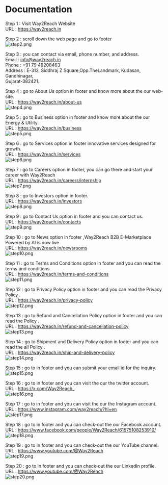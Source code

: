 # Documentation

Step 1 : Visit Way2Reach Website  
URL : https://way2reach.in



Step 2 : scroll down the web page and go to footer  
![step2.png](step_2.png)



Step 3 : you can contact via email, phone number, and address.  
Email : info@way2reach.in  
Phone : +91 79 49208463  
Address : E-313, Siddhraj Z Square,Opp.TheLandmark, Kudasan, Gandhinagar,  
Gujarat-382421.



Step 4 : go to About Us option in footer and know more about the our web-site.  
URL : https://way2reach.in/about-us  
![step4.png](step_4.png)



Step 5 : go to Business option in footer and know more about the our Energy & Utility.  
URL : https://way2reach.in/business  
![step5.png](step_5.png)



Step 6 : go to Services option in footer innovative services designed for growth.  
URL : https://way2reach.in/services  
![step6.png](step_6.png)



Step 7 : go to Careers option in footer, you can go there and start your career with Way2Reach  
URL : https://way2reach.in/careers/internship  
![step7.png](step_7.png)



Step 8 : go to Investors option in footer.  
URL : https://way2reach.in/investors  
![step8.png](step_8.png)



Step 9 : go to Contact Us option in footer and you can contact us.  
URL : https://way2reach.in/contacts  
![step9.png](step_9.png)



Step 10 : go to News option in footer ,Way2Reach B2B E-Marketplace Powered by AI is now live  
URL : https://way2reach.in/newsrooms  
![step10.png](step_10.png)



Step 11 : go to Terms and Conditions option in footer and you can read the terms and conditions  
URL : https://way2reach.in/terms-and-conditions  
![step11.png](step_11.png)



Step 12 : go to Privacy Policy option in footer and you can read the Privacy Policy .  
URL : https://way2reach.in/privacy-policy  
![step12.png](step_12.png)



Step 13 : go to Refund and Cancellation Policy option in footer and you can read the Policy .  
URL : https://way2reach.in/refund-and-cancellation-policy  
![step13.png](step_13.png)



Step 14 : go to Shipment and Delivery Policy option in footer and you can read the all Policy .  
URL : https://way2reach.in/ship-and-delivery-policy  
![step14.png](step_14.png)



Step 15 : go to in footer and you can submit your email id for the inquiry.  
![step15.png](step_15.png)



Step 16 : go to in footer and you can visit the our the twitter account.  
URL : https://x.com/Way2Reach_  
![step16.png](step_16.png)



Step 17 : go to in footer and you can visit the our the Instagram account.  
URL : https://www.instagram.com/way2reach/?hl=en  
![step17.png](step_17.png)



Step 18 : go to in footer and you can check-out the our Facebook account.  
URL : https://www.facebook.com/people/Way2Reach/61575108253910/  
![step18.png](step_18.png)



Step 19 : go to in footer and you can check-out the our YouTube channel.  
URL : https://www.youtube.com/@Way2Reach  
![step19.png](step_19.png)



Step 20 : go to in footer and you can check-out the our LinkedIn profile.  
URL : https://www.youtube.com/@Way2Reach  
![step20.png](step_20.png)
